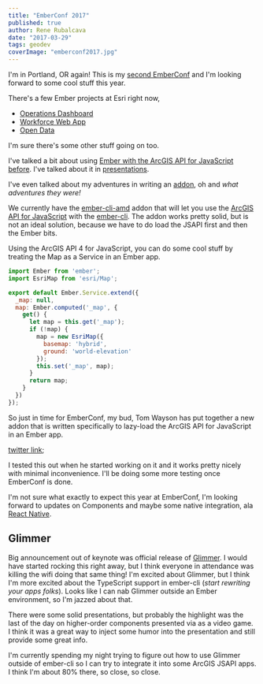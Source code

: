 ```yaml
---
title: "EmberConf 2017"
published: true
author: Rene Rubalcava
date: "2017-03-29"
tags: geodev
coverImage: "emberconf2017.jpg"
---
```


I'm in Portland, OR again! This is my [second EmberConf](https://odoe.net/blog/reflecting-ember-conf-2016/) and I'm looking forward to some cool stuff this year.

There's a few Ember projects at Esri right now,

- [Operations Dashboard](http://doc.arcgis.com/en/operations-dashboard/)
- [Workforce Web App](http://www.esri.com/products/workforce)
- [Open Data](https://opendata.arcgis.com/)

I'm sure there's some other stuff going on too.

I've talked a bit about using [Ember with the ArcGIS API for JavaScript before](https://odoe.net/blog/update-on-ember-with-arcgis-js-api/). I've talked about it in [presentations](http://odoe.github.io/presentations/2017-devsummit-ps-using-frameworks/#/).

I've even talked about my adventures in writing an [addon](https://odoe.net/blog/five-things-i-learned-writing-an-ember-cli-addon/), oh and _what adventures they were!_

We currently have the [ember-cli-amd](https://github.com/Esri/ember-cli-amd) addon that will let you use the [ArcGIS API for JavaScript](https://developers.arcgis.com/javascript/) with the [ember-cli](https://ember-cli.com/). The addon works pretty solid, but is not an ideal solution, because we have to do load the JSAPI first and then the Ember bits.

Using the ArcGIS API 4 for JavaScript, you can do some cool stuff by treating the Map as a Service in an Ember app.

```js
import Ember from 'ember';
import EsriMap from 'esri/Map';

export default Ember.Service.extend({
  _map: null,
  map: Ember.computed('_map', {
    get() {
      let map = this.get('_map');
      if (!map) {
        map = new EsriMap({
          basemap: 'hybrid',
          ground: 'world-elevation'
        });
        this.set('_map', map);
      }
      return map;
    }
  })
});
```

So just in time for EmberConf, my bud, Tom Wayson has put together a new addon that is written specifically to lazy-load the ArcGIS API for JavaScript in an Ember app.

[twitter link](https://t.co/uHPYCe3H9T);

I tested this out when he started working on it and it works pretty nicely with minimal inconvenience. I'll be doing some more testing once EmberConf is done.

I'm not sure what exactly to expect this year at EmberConf, I'm looking forward to updates on Components and maybe some native integration, ala [React Native](https://facebook.github.io/react-native/).

## Glimmer

Big announcement out of keynote was official release of [Glimmer](https://glimmerjs.com/). I would have started rocking this right away, but I think everyone in attendance was killing the wifi doing that same thing! I'm excited about Glimmer, but I think I'm more excited about the TypeScript support in ember-cli (_start rewriting your apps folks_). Looks like I can nab Glimmer outside an Ember environment, so I'm jazzed about that.

There were some solid presentations, but probably the highlight was the last of the day on higher-order components presented via as a video game. I think it was a great way to inject some humor into the presentation and still provide some great info.

I'm currently spending my night trying to figure out how to use Glimmer outside of ember-cli so I can try to integrate it into some ArcGIS JSAPI apps. I think I'm about 80% there, so close, so close.
